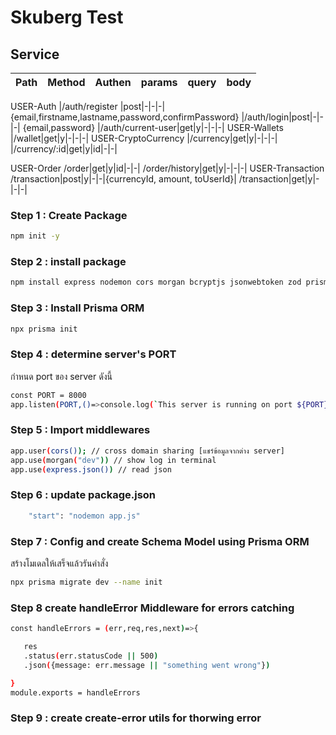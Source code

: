 # Skuberg Test

## Service
| Path | Method | Authen | params | query | body |  
|:--|:--|:--|:--|:--  |:--
USER-Auth 
|/auth/register |post|-|-|-| {email,firstname,lastname,password,confirmPassword}
|/auth/login|post|-|-|-| {email,password}
|/auth/current-user|get|y|-|-|-|
USER-Wallets
|/wallet|get|y|-|-|-|
USER-CryptoCurrency
|/currency|get|y|-|-|-|
|/currency/:id|get|y|id|-|-|



USER-Order
/order|get|y|id|-|-|
/order/history|get|y|-|-|-|
USER-Transaction
/transaction|post|y|-|-|{currencyId, amount, toUserId}|
/transaction|get|y|-|-|-|
### Step 1 : Create Package 
```bash
npm init -y
```
### Step 2 : install package
```bash
npm install express nodemon cors morgan bcryptjs jsonwebtoken zod prisma dotenv
```
### Step 3 : Install Prisma ORM 
```bash
npx prisma init 
```
### Step 4 : determine server's PORT
กำหนด port ของ server ดังนี้
```bash
const PORT = 8000 
app.listen(PORT,()=>console.log(`This server is running on port ${PORT}`))
```
### Step 5 : Import middlewares 
```bash
app.user(cors()); // cross domain sharing [แชร์ข้อมูลจากต่าง server]
app.use(morgan("dev")) // show log in terminal 
app.use(express.json()) // read json
```

### Step 6 : update package.json

```bash
    "start": "nodemon app.js"
```

### Step 7 : Config and create Schema Model using Prisma ORM 
สร้างโมเดลให้เสร็จแล้วรันคำสั่ง 
```bash 
npx prisma migrate dev --name init
```
 ### Step 8 create handleError Middleware for errors catching
 ```bash
const handleErrors = (err,req,res,next)=>{

    res
    .status(err.statusCode || 500)
    .json({message: err.message || "something went wrong"})

}
module.exports = handleErrors
 ```
 
### Step 9 : create create-error utils for thorwing error 